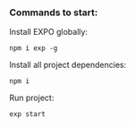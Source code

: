 ### Commands to start:

Install EXPO globally:
```
npm i exp -g
```

Install all project dependencies:
```
npm i
```

Run project:
```
exp start
```
